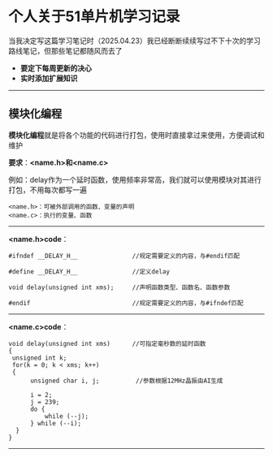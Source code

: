 # 个人关于51单片机学习记录          
当我决定写这篇学习笔记时（2025.04.23）我已经断断续续写过不下十次的学习路线笔记，但那些笔记都随风而去了
- **要定下每周更新的决心**
- **实时添加扩展知识**
---
## 模块化编程
**模块化编程**就是将各个功能的代码进行打包，使用时直接拿过来使用，方便调试和维护

**要求**：**<name.h>**和**<name.c>**   

例如：delay作为一个延时函数，使用频率非常高，我们就可以使用模块对其进行打包，不用每次都写一遍

    <name.h>：可被外部调用的函数、变量的声明
    <name.c>：执行的变量、函数
---
**<name.h>code**： 

    #ifndef __DELAY_H__               //规定需要定义的内容，与#endif匹配        
    #define __DELAY_H__               //定义delay    
    
    void delay(unsigned int xms);     //声明函数类型、函数名、函数参数
    
    #endif                            //规定需要定义的内容，与#ifndef匹配    
---
**<name.c>code**：  

    void delay(unsigned int xms)      //可指定毫秒数的延时函数      
    {
     unsigned int k;
     for(k = 0; k < xms; k++)      
     {         
          unsigned char i, j;          //参数根据12MHz晶振由AI生成               
          i = 2;          
          j = 239;        
          do {    
              while (--j);      
          } while (--i);           
      }              
    }
---
